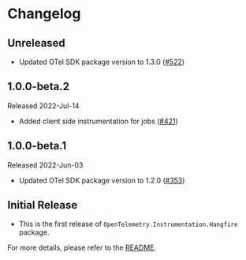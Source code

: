 # Changelog

## Unreleased

* Updated OTel SDK package version to 1.3.0 ([#522](https://github.com/open-telemetry/opentelemetry-dotnet-contrib/pull/522))

## 1.0.0-beta.2

Released 2022-Jul-14

* Added client side instrumentation for jobs ([#421](https://github.com/open-telemetry/opentelemetry-dotnet-contrib/pull/421))

## 1.0.0-beta.1

Released 2022-Jun-03

* Updated OTel SDK package version to 1.2.0 ([#353](https://github.com/open-telemetry/opentelemetry-dotnet-contrib/pull/353))

## Initial Release

* This is the first release of `OpenTelemetry.Instrumentation.Hangfire` package.

For more details, please refer to the [README](README.md).
